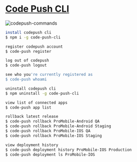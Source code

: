 # [Code Push CLI](https://github.com/Microsoft/code-push/blob/master/cli/README.md#getting-started)

![codepush-commands](https://cloud.githubusercontent.com/assets/116461/16246693/2e7df77c-37bb-11e6-9456-e392af7f7b84.png)

```bash
install codepush cli
$ npm i -g code-push-cli
```

```bash
register codepush account
$ code-push register
```

```bash
log out of codepush
$ code-push logout
```

```bash
see who you're currently registered as
$ code-push whoami
```

```bash
uninstall codepush cli
$ npm uninstall -g code-push-cli
```

```bash
view list of connected apps
$ code-push app list
```

```bash
rollback latest release
$ code-push rollback ProMobile-Android QA
$ code-push rollback ProMobile-Android Staging
$ code-push rollback ProMobile-IOS QA
$ code-push rollback ProMobile-IOS Staging
```

```bash
view deployment history
$ code-push deployment history ProMobile-IOS Production
$ code-push deployment ls ProMobile-IOS
```


